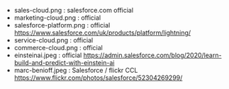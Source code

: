 - sales-cloud.png : salesforce.com official
- marketing-cloud.png : official
- salesforce-platform.png : official https://www.salesforce.com/uk/products/platform/lightning/
- service-cloud.png : official
- commerce-cloud.png : official
- einsteinai.jpeg : official https://admin.salesforce.com/blog/2020/learn-build-and-predict-with-einstein-ai
- marc-benioff.jpeg : Salesforce / flickr CCL https://www.flickr.com/photos/salesforce/52304269299/
